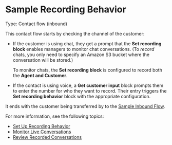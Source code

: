 # Sample Recording Behavior<a name="sample-recording-behavior"></a>

Type: Contact flow \(inbound\)

This contact flow starts by checking the channel of the customer:
+ If the customer is using chat, they get a prompt that the **Set recording block** enables managers to monitor chat conversations\. \(To *record* chats, you only need to specify an Amazon S3 bucket where the conversation will be stored\.\)

  To monitor chats, the **Set recording block** is configured to record both the **Agent and Customer**\.
+ If the contact is using voice, a **Get customer input** block prompts them to enter the number for who they want to record\. Their entry triggers the **Set recording behavior** block with the appropriate configuration\.

It ends with the customer being transferred by to the [Sample Inbound Flow](sample-inbound-flow.md)\. 

For more information, see the following topics:
+ [Set Up Recording Behavior](set-up-recordings.md)
+ [Monitor Live Conversations](monitor-conversations.md)
+ [Review Recorded Conversations](review-recorded-conversations.md)
